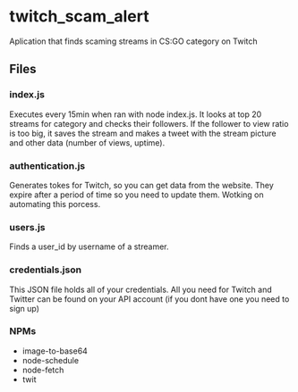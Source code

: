 # twitch_scam_alert
Aplication that finds scaming streams in CS:GO category on Twitch

## Files

### index.js
Executes every 15min when ran with node index.js. It looks at top 20 streams for category and checks their followers. If the follower to view ratio is too big, it saves the stream and makes a tweet with the stream picture and other data (number of views, uptime).

### authentication.js
Generates tokes for Twitch, so you can get data from the website. They expire after a period of time so you need to update them. Wotking on automating this porcess.

### users.js
Finds a user_id by username of a streamer.

### credentials.json
This JSON file holds all of your credentials. All you need for Twitch and Twitter can be found on your API account (if you dont have one you need to sign up)

### NPMs
- image-to-base64
- node-schedule
- node-fetch
- twit
